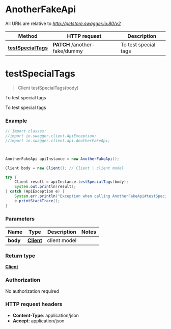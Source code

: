 # AnotherFakeApi

All URIs are relative to *http://petstore.swagger.io:80/v2*

Method | HTTP request | Description
------------- | ------------- | -------------
[**testSpecialTags**](AnotherFakeApi.md#testSpecialTags) | **PATCH** /another-fake/dummy | To test special tags




<a name="testSpecialTags"></a>
# **testSpecialTags**
> Client testSpecialTags(body)

To test special tags

To test special tags

### Example
```java
// Import classes:
//import io.swagger.client.ApiException;
//import io.swagger.client.api.AnotherFakeApi;



AnotherFakeApi apiInstance = new AnotherFakeApi();

Client body = new Client(); // Client | client model

try {
    Client result = apiInstance.testSpecialTags(body);
    System.out.println(result);
} catch (ApiException e) {
    System.err.println("Exception when calling AnotherFakeApi#testSpecialTags");
    e.printStackTrace();
}
```

### Parameters

Name | Type | Description  | Notes
------------- | ------------- | ------------- | -------------
 **body** | [**Client**](Client.md)| client model |


### Return type

[**Client**](Client.md)

### Authorization

No authorization required

### HTTP request headers

 - **Content-Type**: application/json
 - **Accept**: application/json



